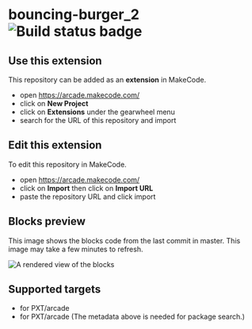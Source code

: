 # bouncing-burger_2 ![Build status badge](https://github.com/kanejun06/bouncing-burger_2/workflows/MakeCode/badge.svg)



## Use this extension

This repository can be added as an **extension** in MakeCode.

* open https://arcade.makecode.com/
* click on **New Project**
* click on **Extensions** under the gearwheel menu
* search for the URL of this repository and import

## Edit this extension

To edit this repository in MakeCode.

* open https://arcade.makecode.com/
* click on **Import** then click on **Import URL**
* paste the repository URL and click import

## Blocks preview

This image shows the blocks code from the last commit in master.
This image may take a few minutes to refresh.

![A rendered view of the blocks](https://github.com/kanejun06/bouncing-burger_2/raw/master/.makecode/blocks.png)

## Supported targets

* for PXT/arcade
* for PXT/arcade
(The metadata above is needed for package search.)

